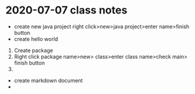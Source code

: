 # 2020-07-07 class notes
* create new java project
right click>new>java project>enter name>finish button
* create hello world
1. Create package
2. Right click package name>new> class>enter class name>check main> finish button
3.
* create markdown document
*